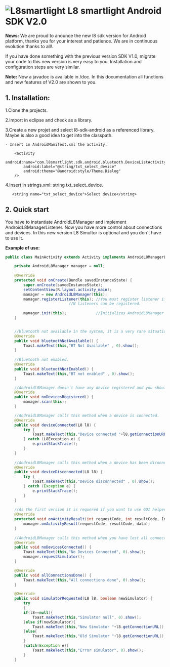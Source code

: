 ![L8smartlight](http://corcheaymedia.com/l8/wp-content/plugins/wp-l8-styles/images/logo.png)
L8 smartlight Android SDK V2.0
=========================

**News:** 
We are proud to anounce the new l8 sdk version for Android platform, thanks you for your interest and patience. We are in continuous evolution thanks to all!.

If you have done something with the previous version SDK V1.0, migrate your code to this new version is very easy to you. Installation and configuration steps are very similar. 

**Note:** 
Now a javadoc is available in /doc. In this documentation all functions and new features of V2.0 are shown to you.  

## 1. Installation:

1.Clone the projects. 
    
2.Import in eclipse and check as a library.
    
3.Create a new projet and select l8-sdk-android as a referenced library. Maybe is also a good idea to get into the classpath.
    
    - Insert in AndroidManifest.xml the activity.

        <activity
            android:name="com.l8smartlight.sdk.android.bluetooth.DeviceListActivity"
            android:label="@string/txt_select_device"
            android:theme="@android:style/Theme.Dialog" 
        />
 
4.Insert in strings.xml: string txt_select_device.

       <string name="txt_select_device">Select device</string>

	   

## 2. Quick start

You have to instantiate AndroidL8Manager and implement AndroidL8ManagerListener. Now you have more control about connections and devices. In this new version L8 Simultor is optional and you don´t have to use it.

**Example of use:**

```java
public class MainActivity extends Activity implements AndroidL8ManagerListener{

	private AndroidL8Manager manager = null;
	
	@Override
	protected void onCreate(Bundle savedInstanceState) {
		super.onCreate(savedInstanceState);
		setContentView(R.layout.activity_main);
		manager = new AndroidL8Manager(this); 
		manager.registerListener(this); //You must register listener if you wanto to recive events for manager.
					        //N listeners can be registered.
					        
		manager.init(this);             //Initializes AndroidL8Manager and starts connetions or scan.
	}


	//bluetooth not available in the system, it is a very rare situation but could be happen.
	@Override
	public void bluetoothNotAvailable() {
		Toast.makeText(this,"BT Not Available" , 0).show();
	}
	
	//Bluetooth not enabled. 
	@Override
	public void bluetoothNotEnabled() {
		Toast.makeText(this,"BT not enabled" , 0).show();
	}

	//AndroidL8Manager doesn´t have any device registered and you should start a new scan.
	@Override
	public void noDevicesRegistered() {
		manager.scan(this);
	}

	//AndroidL8Manager calls this method when a device is connected.
	@Override
	public void deviceConnected(L8 l8) {
		try {
			Toast.makeText(this,"Device connected "+l8.getConnectionURL() , 0).show();
		} catch (L8Exception e) {
			e.printStackTrace();
		}
	}
	
	//AndroidL8Manager calls this method when a device has been diconnected.
	@Override
	public void deviceDisconnected(L8 l8) {
		try {
			Toast.makeText(this,"Device disconnected" , 0).show();
		} catch (Exception e) {
			e.printStackTrace();
		}
	}
	
	//As the first version it is requered if you want to use GUI helpers and automatic reponses.
	@Override
	protected void onActivityResult(int requestCode, int resultCode, Intent data) {
		manager.onActivityResult(requestCode, resultCode, data);
	}
	
	//AndroidL8Manager calls this method when you have lost all connections or when can not connect to any device           //after an init call.
	@Override
	public void noDevicesConnected() {
		Toast.makeText(this,"No Devices Connected", 0).show();
		manager.requestSimulator();
	}

	@Override
	public void allConnectionsDone() {
		Toast.makeText(this,"All connections done", 0).show();
	}

	@Override
	public void simulatorRequested(L8 l8, boolean newSimulator) {
		try
		{
		if(l8==null){
			Toast.makeText(this,"Simulator null", 0).show();
		}else if(newSimulator){
			Toast.makeText(this,"New Simulator "+l8.getConnectionURL(), 0).show();
		}else{
			Toast.makeText(this,"Old Simulator "+l8.getConnectionURL(), 0).show();
		}
		}catch(Exception e){
			Toast.makeText(this,"Error simulator", 0).show();
		}
	}
	


```
